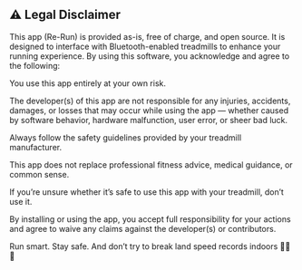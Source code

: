 ## ⚠️ Legal Disclaimer

This app (Re-Run) is provided as-is, free of charge, and open source. It is designed to interface with Bluetooth-enabled treadmills to enhance your running experience. By using this software, you acknowledge and agree to the following:

You use this app entirely at your own risk.

The developer(s) of this app are not responsible for any injuries, accidents, damages, or losses that may occur while using the app — whether caused by software behavior, hardware malfunction, user error, or sheer bad luck.

Always follow the safety guidelines provided by your treadmill manufacturer.

This app does not replace professional fitness advice, medical guidance, or common sense.

If you’re unsure whether it’s safe to use this app with your treadmill, don’t use it.

By installing or using the app, you accept full responsibility for your actions and agree to waive any claims against the developer(s) or contributors.

Run smart. Stay safe. And don’t try to break land speed records indoors 🏃‍♂️💨